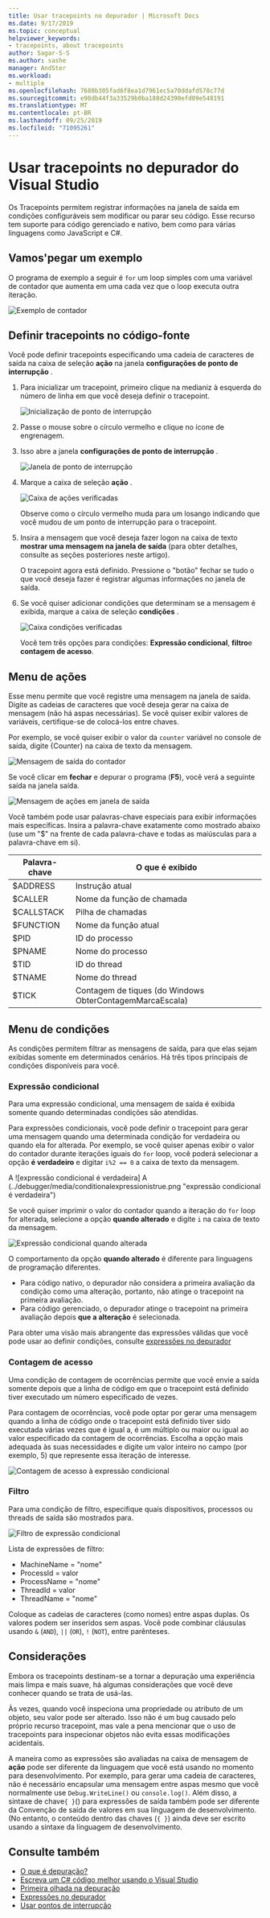 ```yaml
---
title: Usar tracepoints no depurador | Microsoft Docs
ms.date: 9/17/2019
ms.topic: conceptual
helpviewer_keywords:
- tracepoints, about tracepoints
author: Sagar-S-S
ms.author: sashe
manager: AndSter
ms.workload:
- multiple
ms.openlocfilehash: 7680b305fad6f8ea1d7961ec5a70ddafd578c77d
ms.sourcegitcommit: e98db44f3a33529b0ba188d24390efd09e548191
ms.translationtype: MT
ms.contentlocale: pt-BR
ms.lasthandoff: 09/25/2019
ms.locfileid: "71095261"
---
```

# <a name="use-tracepoints-in-the-visual-studio-debugger"></a>Usar tracepoints no depurador do Visual Studio

Os Tracepoints permitem registrar informações na janela de saída em condições configuráveis sem modificar ou parar seu código. Esse recurso tem suporte para código gerenciado e nativo, bem como para várias linguagens como JavaScript e C#.

## <a name="let39s-take-an-example"></a>Vamos&#39;pegar um exemplo

O programa de exemplo a seguir é `for` um loop simples com uma variável de contador que aumenta em uma cada vez que o loop executa outra iteração.

![Exemplo de contador](../debugger/media/counterexample.png "Exemplo de contador")

## <a name="set-tracepoints-in-source-code"></a>Definir tracepoints no código-fonte

Você pode definir tracepoints especificando uma cadeia de caracteres de saída na caixa de seleção **ação** na janela **configurações de ponto de interrupção** .

1. Para inicializar um tracepoint, primeiro clique na medianiz à esquerda do número de linha em que você deseja definir o tracepoint.

   ![Inicialização de ponto de interrupção](../debugger/media/breakpointinitialization.png "Inicialização de ponto de interrupção")

2. Passe o mouse sobre o círculo vermelho e clique no ícone de engrenagem.
3. Isso abre a janela **configurações de ponto de interrupção** .

   ![Janela de ponto de interrupção](../debugger/media/breakpointwindow.png "Janela de ponto de interrupção")

4. Marque a caixa de seleção **ação** .

   ![Caixa de ações verificadas](../debugger/media/checkedactionsbox.png "Caixa de ações verificadas")

   Observe como o círculo vermelho muda para um losango indicando que você mudou de um ponto de interrupção para o tracepoint.

5. Insira a mensagem que você deseja fazer logon na caixa de texto **mostrar uma mensagem na janela de saída** (para obter detalhes, consulte as seções posteriores neste artigo).

   O tracepoint agora está definido. Pressione o &quot;botão&quot; fechar se tudo o que você deseja fazer é registrar algumas informações no janela de saída.

6. Se você quiser adicionar condições que determinam se a mensagem é exibida, marque a caixa de seleção **condições** .

   ![Caixa condições verificadas](../debugger/media/checkedconditionsbox.png "Caixa condições verificadas")

   Você tem três opções para condições: **Expressão condicional**, **filtro**e **contagem de acesso**.

## <a name="actions-menu"></a>Menu de ações

Esse menu permite que você registre uma mensagem na janela de saída. Digite as cadeias de caracteres que você deseja gerar na caixa de mensagem (não há aspas necessárias). Se você quiser exibir valores de variáveis, certifique-se de colocá-los entre chaves.

Por exemplo, se você quiser exibir o valor da `counter` variável no console de saída, digite {Counter} na caixa de texto da mensagem.

![Mensagem de saída do contador](../debugger/media/counteroutputmessage.png "Mensagem de saída do contador")

Se você clicar em **fechar** e depurar o programa (**F5**), você verá a seguinte saída na janela saída.

![Mensagem de ações em janela de saída](../debugger/media/actionsmessageinoutputwindow.png "Mensagem de ações em janela de saída")

Você também pode usar palavras-chave especiais para exibir informações mais específicas. Insira a palavra-chave exatamente como mostrado abaixo (use um "$" na frente de cada palavra-chave e todas as maiúsculas para a palavra-chave em si).

| Palavra-chave | O que é exibido |
| --- | --- |
| $ADDRESS | Instrução atual |
| $CALLER | Nome da função de chamada |
| $CALLSTACK | Pilha de chamadas |
| $FUNCTION | Nome da função atual |
| $PID | ID do processo |
| $PNAME | Nome do processo |
| $TID | ID do thread |
| $TNAME   | Nome do thread |
| $TICK | Contagem de tiques (do Windows ObterContagemMarcaEscala) |

## <a name="conditions-menu"></a>Menu de condições

As condições permitem filtrar as mensagens de saída, para que elas sejam exibidas somente em determinados cenários. Há três tipos principais de condições disponíveis para você.

### <a name="conditional-expression"></a>Expressão condicional
Para uma expressão condicional, uma mensagem de saída é exibida somente quando determinadas condições são atendidas.

Para expressões condicionais, você pode definir o tracepoint para gerar uma mensagem quando uma determinada condição for verdadeira ou quando ela for alterada. Por exemplo, se você quiser apenas exibir o valor do contador durante iterações iguais do `for` loop, você poderá selecionar a opção **é verdadeiro** e digitar `i%2 == 0` a caixa de texto da mensagem.

A ![expressão condicional é verdadeira] A (../debugger/media/conditionalexpressionistrue.png "expressão condicional é verdadeira")

Se você quiser imprimir o valor do contador quando a iteração do `for` loop for alterada, selecione a opção **quando alterado** e digite `i` na caixa de texto da mensagem.

![Expressão condicional quando alterada](../debugger/media/conditionalexpressionwhenchanged.png "Expressão condicional quando alterada")

O comportamento da opção **quando alterado** é diferente para linguagens de programação diferentes.

- Para código nativo, o depurador não considera a primeira avaliação da condição como uma alteração, portanto, não atinge o tracepoint na primeira avaliação.
- Para código gerenciado, o depurador atinge o tracepoint na primeira avaliação depois **que a alteração** é selecionada.

Para obter uma visão mais abrangente das expressões válidas que você pode usar ao definir condições, consulte [expressões no depurador](expressions-in-the-debugger.md)

### <a name="hit-count"></a>Contagem de acesso
Uma condição de contagem de ocorrências permite que você envie a saída somente depois que a linha de código em que o tracepoint está definido tiver executado um número especificado de vezes.

Para contagem de ocorrências, você pode optar por gerar uma mensagem quando a linha de código onde o tracepoint está definido tiver sido executada várias vezes que é igual a, é um múltiplo ou maior ou igual ao valor especificado da contagem de ocorrências. Escolha a opção mais adequada às suas necessidades e digite um valor inteiro no campo (por exemplo, 5) que represente essa iteração de interesse.

![Contagem de acesso à expressão condicional](../debugger/media/conditionalexpressionhitcount.png "Contagem de acesso à expressão condicional")

### <a name="filter"></a>Filtro
Para uma condição de filtro, especifique quais dispositivos, processos ou threads de saída são mostrados para.

![Filtro de expressão condicional](../debugger/media/conditionalexpressionfilter.png "Filtro de expressão condicional")

Lista de expressões de filtro:

- MachineName = "nome"
- ProcessId = valor
- ProcessName = "nome"
- ThreadId = valor
- ThreadName = "nome"

Coloque as cadeias de caracteres (como nomes) entre aspas duplas. Os valores podem ser inseridos sem aspas. Você pode combinar cláusulas usando `&` (`AND`), `||` (`OR`), `!` (`NOT`), entre parênteses.

## <a name="considerations"></a>Considerações

Embora os tracepoints destinam-se a tornar a depuração uma experiência mais limpa e mais suave, há algumas considerações que você deve conhecer quando se trata de usá-las.

Às vezes, quando você inspeciona uma propriedade ou atributo de um objeto, seu valor pode ser alterado. Isso não é um bug causado pelo próprio recurso tracepoint, mas vale a pena mencionar que o uso de tracepoints para inspecionar objetos não evita essas modificações acidentais.

A maneira como as expressões são avaliadas na caixa de mensagem de **ação** pode ser diferente da linguagem que você está usando no momento para desenvolvimento. Por exemplo, para gerar uma cadeia de caracteres, não é necessário encapsular uma mensagem entre aspas mesmo que você normalmente use `Debug.WriteLine()` ou `console.log()`. Além disso, a sintaxe de chave`{ }`() para expressões de saída também pode ser diferente da Convenção de saída de valores em sua linguagem de desenvolvimento. (No entanto, o conteúdo dentro das chaves (`{ }`) ainda deve ser escrito usando a sintaxe da linguagem de desenvolvimento.

## <a name="see-also"></a>Consulte também

- [O que é depuração?](../debugger/what-is-debugging.md)
- [Escreva um C# código melhor usando o Visual Studio](../debugger/write-better-code-with-visual-studio.md)
- [Primeira olhada na depuração](../debugger/debugger-feature-tour.md)
- [Expressões no depurador](expressions-in-the-debugger.md)
- [Usar pontos de interrupção](../debugger/using-breakpoints.md)
